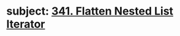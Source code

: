 # subject: <a href="https://leetcode.com/problems/flatten-nested-list-iterator/description/">341. Flatten Nested List Iterator</a>

